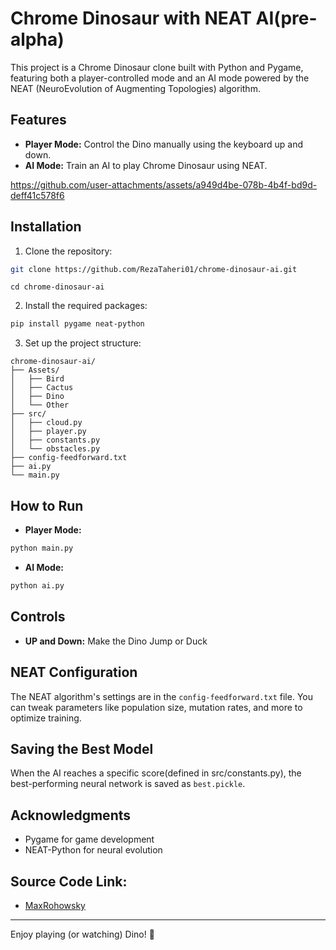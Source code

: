# Chrome Dinosaur with NEAT AI(pre-alpha)

This project is a Chrome Dinosaur clone built with Python and Pygame, featuring both a player-controlled mode and an AI mode powered by the NEAT (NeuroEvolution of Augmenting Topologies) algorithm.

## Features

- **Player Mode:** Control the Dino manually using the keyboard up and down.
- **AI Mode:** Train an AI to play Chrome Dinosaur using NEAT.

https://github.com/user-attachments/assets/a949d4be-078b-4b4f-bd9d-deff41c578f6

## Installation

1. Clone the repository:

```sh
git clone https://github.com/RezaTaheri01/chrome-dinosaur-ai.git
```
```
cd chrome-dinosaur-ai
```

2. Install the required packages:

```sh
pip install pygame neat-python
```

3. Set up the project structure:

```
chrome-dinosaur-ai/
├── Assets/
│   ├── Bird
│   ├── Cactus
│   ├── Dino
│   └── Other
├── src/
│   ├── cloud.py
│   ├── player.py
│   ├── constants.py
│   └── obstacles.py
├── config-feedforward.txt
├── ai.py
└── main.py

```

## How to Run

- **Player Mode:**

```sh
python main.py
```

- **AI Mode:**
  
```sh
python ai.py
```

## Controls

- **UP and Down:** Make the Dino Jump or Duck

## NEAT Configuration

The NEAT algorithm's settings are in the `config-feedforward.txt` file. You can tweak parameters like population size, mutation rates, and more to optimize training.

## Saving the Best Model

When the AI reaches a specific score(defined in src/constants.py), the best-performing neural network is saved as `best.pickle`.

## Acknowledgments

- Pygame for game development
- NEAT-Python for neural evolution

## Source Code Link:
- [MaxRohowsky](https://github.com/MaxRohowsky/chrome-dinosaur)

---

Enjoy playing (or watching) Dino! 🦖

